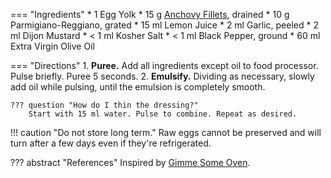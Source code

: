 === "Ingredients"
    * 1 Egg Yolk
    * 15 g [Anchovy Fillets](https://smile.amazon.com/dp/B07ST4G6RQ/), drained
    * 10 g Parmigiano-Reggiano, grated
    * 15 ml Lemon Juice
    * 2 ml Garlic, peeled
    * 2 ml Dijon Mustard
    * < 1 ml Kosher Salt
    * < 1 ml Black Pepper, ground
    * 60 ml Extra Virgin Olive Oil

=== "Directions"
    1. **Puree.** Add all ingredients except oil to food processor. Pulse briefly. Puree 5 seconds.
    2. **Emulsify.** Dividing as necessary, slowly add oil while pulsing, until the emulsion is completely smooth.

    ??? question "How do I thin the dressing?"
        Start with 15 ml water. Pulse to combine. Repeat as desired.

!!! caution "Do not store long term."
    Raw eggs cannot be preserved and will turn after a few days even if they're refrigerated.

??? abstract "References"
    Inspired by [Gimme Some Oven](https://www.gimmesomeoven.com/caesar-dressing-recipe/).
